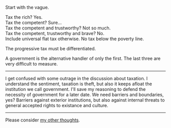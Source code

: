 <link href="../css/styles.css" rel="stylesheet" />

Start with the vague.

Tax the rich? Yes.  
Tax the competent? Sure...  
Tax the competent and trustworthy? Not so much.  
Tax the competent, trustworthy and brave? No.  
Include universal flat tax otherwise. No tax below the poverty line.

The progressive tax must be differentiated.

A government is the alternative handler of only the first.
The last three are very difficult to measure.
___

I get confused with some outrage in the discussion about taxation. I understand the sentiment, taxation is theft, but also it keeps afloat the institution we call government. I'll save my reasoning to defend the necessity of government for a later date. We need barriers and boundaries, yes? Barriers against exterior institutions, but also against internal threats to general accepted rights to existance and culture.

___

Please consider [my other thoughts](./index.md).
